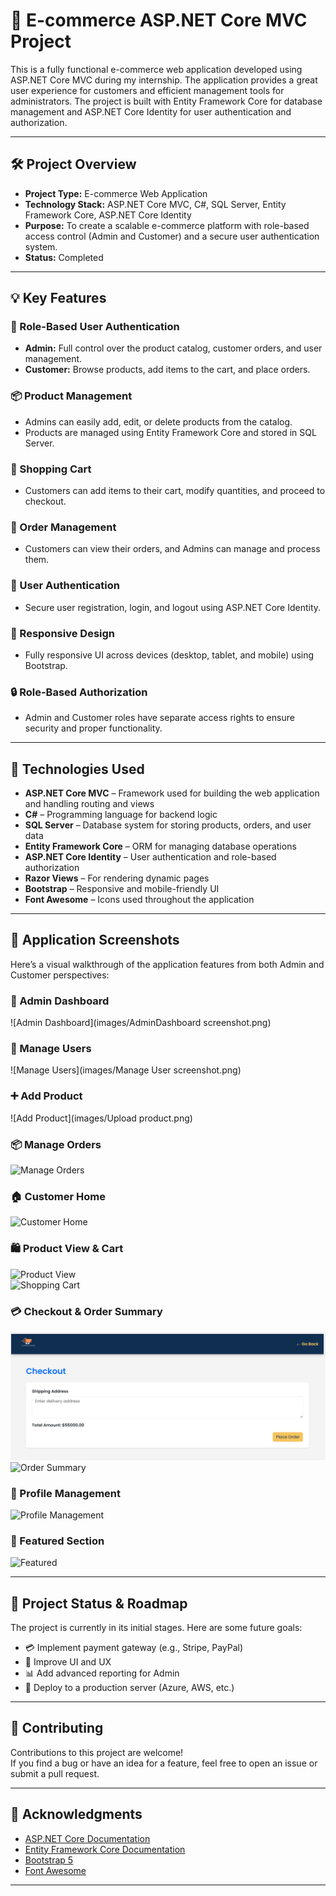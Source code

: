 # 🛒 E-commerce ASP.NET Core MVC Project

This is a fully functional e-commerce web application developed using ASP.NET Core MVC during my internship. The application provides a great user experience for customers and efficient management tools for administrators. The project is built with Entity Framework Core for database management and ASP.NET Core Identity for user authentication and authorization.

---

## 🛠️ Project Overview

- **Project Type:** E-commerce Web Application  
- **Technology Stack:** ASP.NET Core MVC, C#, SQL Server, Entity Framework Core, ASP.NET Core Identity  
- **Purpose:** To create a scalable e-commerce platform with role-based access control (Admin and Customer) and a secure user authentication system.  
- **Status:** Completed

---

## 💡 Key Features

### 🔐 Role-Based User Authentication
- **Admin:** Full control over the product catalog, customer orders, and user management.
- **Customer:** Browse products, add items to the cart, and place orders.

### 📦 Product Management
- Admins can easily add, edit, or delete products from the catalog.
- Products are managed using Entity Framework Core and stored in SQL Server.

### 🛒 Shopping Cart
- Customers can add items to their cart, modify quantities, and proceed to checkout.

### 📑 Order Management
- Customers can view their orders, and Admins can manage and process them.

### 🔐 User Authentication
- Secure user registration, login, and logout using ASP.NET Core Identity.

### 📱 Responsive Design
- Fully responsive UI across devices (desktop, tablet, and mobile) using Bootstrap.

### 🔒 Role-Based Authorization
- Admin and Customer roles have separate access rights to ensure security and proper functionality.

---

## 📁 Technologies Used

- **ASP.NET Core MVC** – Framework used for building the web application and handling routing and views  
- **C#** – Programming language for backend logic  
- **SQL Server** – Database system for storing products, orders, and user data  
- **Entity Framework Core** – ORM for managing database operations  
- **ASP.NET Core Identity** – User authentication and role-based authorization  
- **Razor Views** – For rendering dynamic pages  
- **Bootstrap** – Responsive and mobile-friendly UI  
- **Font Awesome** – Icons used throughout the application  

---

## 📸 Application Screenshots

Here’s a visual walkthrough of the application features from both Admin and Customer perspectives:

### 🔐 Admin Dashboard  
![Admin Dashboard](images/AdminDashboard screenshot.png)

### 👥 Manage Users  
![Manage Users](images/Manage User screenshot.png)

### ➕ Add Product  
![Add Product](images/Upload product.png)

### 📦 Manage Orders  
![Manage Orders](images/manage-orders.png)

### 🏠 Customer Home  
![Customer Home](images/customer-home.png)

### 🛍️ Product View & Cart  
![Product View](images/product-view.png)  
![Shopping Cart](images/shopping-cart.png)

### 💳 Checkout & Order Summary  
![Checkout](images/checkout.png)  
![Order Summary](images/order-summary.png)

### 👤 Profile Management  
![Profile Management](images/profile-management.png)

### 🌟 Featured Section  
![Featured](images/featured.png)

---

## 🚧 Project Status & Roadmap

The project is currently in its initial stages. Here are some future goals:

- 💳 Implement payment gateway (e.g., Stripe, PayPal)  
- 🎨 Improve UI and UX  
- 📊 Add advanced reporting for Admin  
- 🚀 Deploy to a production server (Azure, AWS, etc.)

---

## 🤝 Contributing

Contributions to this project are welcome!  
If you find a bug or have an idea for a feature, feel free to open an issue or submit a pull request.

---

## 🙏 Acknowledgments

- [ASP.NET Core Documentation](https://learn.microsoft.com/en-us/aspnet/core/?view=aspnetcore-7.0)  
- [Entity Framework Core Documentation](https://learn.microsoft.com/en-us/ef/core/)  
- [Bootstrap 5](https://getbootstrap.com/)  
- [Font Awesome](https://fontawesome.com/)

---




